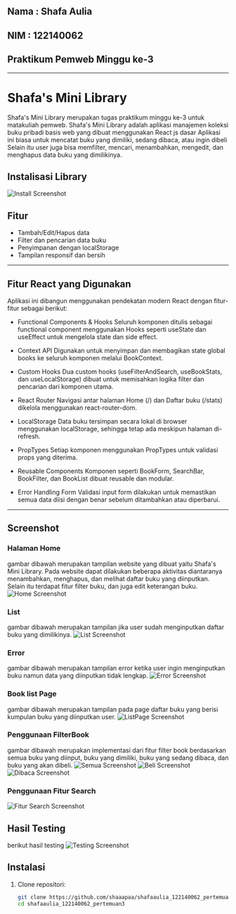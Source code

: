 ## Nama : Shafa Aulia
## NIM : 122140062
## Praktikum Pemweb Minggu ke-3
--- 
# Shafa's Mini Library
Shafa's Mini Library merupakan tugas praktikum minggu ke-3 untuk matakuliah pemweb. Shafa's Mini Library adalah aplikasi manajemen koleksi buku pribadi basis web yang dibuat menggunakan React js dasar 
Aplikasi ini biasa untuk mencatat buku yang dimiliki, sedang dibaca, atau ingin dibeli
Selain itu user juga bisa memfilter, mencari, menambahkan, mengedit, dan menghapus data buku yang dimilikinya. 

## Instalisasi Library 
![Install Screenshot](src\assets\screenshots\Instalisasi.png)

## Fitur

- Tambah/Edit/Hapus data
- Filter dan pencarian data buku
- Penyimpanan dengan localStorage
- Tampilan responsif dan bersih
---

## Fitur React yang Digunakan
Aplikasi ini dibangun menggunakan pendekatan modern React dengan fitur-fitur sebagai berikut:

- Functional Components & Hooks
Seluruh komponen ditulis sebagai functional component menggunakan Hooks seperti useState dan useEffect untuk mengelola state dan side effect.

- Context API
Digunakan untuk menyimpan dan membagikan state global books ke seluruh komponen melalui BookContext.

- Custom Hooks
Dua custom hooks (useFilterAndSearch, useBookStats, dan useLocalStorage) dibuat untuk memisahkan logika filter dan pencarian dari komponen utama.

- React Router
Navigasi antar halaman Home (/) dan Daftar buku (/stats) dikelola menggunakan react-router-dom.

- LocalStorage
Data buku tersimpan secara lokal di browser menggunakan localStorage, sehingga tetap ada meskipun halaman di-refresh.

- PropTypes
Setiap komponen menggunakan PropTypes untuk validasi props yang diterima.

- Reusable Components
Komponen seperti BookForm, SearchBar, BookFilter, dan BookList dibuat reusable dan modular.

- Error Handling Form
Validasi input form dilakukan untuk memastikan semua data diisi dengan benar sebelum ditambahkan atau diperbarui.
---

## Screenshot

### Halaman Home
gambar dibawah merupakan tampilan website yang dibuat yaitu Shafa's Mini Library. Pada website dapat dilakukan beberapa aktivitas diantaranya menambahkan, menghapus, dan melihat daftar buku yang diinputkan. Selain itu terdapat fitur filter buku, dan juga edit keterangan buku.
![Home Screenshot](src\assets\screenshots\Home.png)

### List
gambar dibawah merupakan tampilan jika user sudah menginputkan daftar buku yang dimilikinya.
![List Screenshot](src\assets\screenshots\List.png) 

### Error
gambar dibawah merupakan tampilan error ketika user ingin menginputkan buku namun data yang diinputkan tidak lengkap.
![Error Screenshot](src\assets\screenshots\Error.png)

### Book list Page
gambar dibawah merupakan tampilan pada page daftar buku yang berisi kumpulan buku yang diinputkan user.
![ListPage Screenshot](src\assets\screenshots\BookListPage.png)

### Penggunaan FilterBook
gambar dibawah merupakan implementasi dari fitur filter book berdasarkan semua buku yang diinput, buku yang dimiliki, buku yang sedang dibaca, dan buku yang akan dibeli. 
![Semua Screenshot](src\assets\screenshots\List.png)
![Beli Screenshot](src\assets\screenshots\FilterBeli.png)
![Dibaca Screenshot](src\assets\screenshots\FilterDibaca.png)

### Penggunaan Fitur Search
![Fitur Search Screenshot](src\assets\screenshots\fitursearch.png)

## Hasil Testing 
berikut hasil testing 
![Testing Screenshot](src\assets\screenshots\Testing.png)

## Instalasi

1. Clone repositori:
   ```bash
   git clone https://github.com/shaaapaa/shafaaulia_122140062_pertemuan3.git
   cd shafaaulia_122140062_pertemuan3
